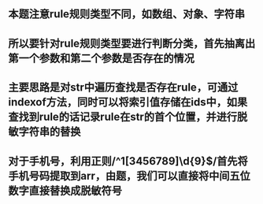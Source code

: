 ## 本题注意rule规则类型不同，如数组、对象、字符串
## 所以要针对rule规则类型要进行判断分类，首先抽离出第一个参数和第二个参数是否存在的情况
## 主要思路是对str中遍历查找是否存在rule，可通过indexof方法，同时可以将索引值存储在ids中，如果查找到rule的话记录rule在str的首个位置，并进行脱敏字符串的替换
## 对于手机号，利用正则/^1[3456789]\d{9}$/首先将手机号码提取到arr，由题，我们可以直接将中间五位数字直接替换成脱敏符号